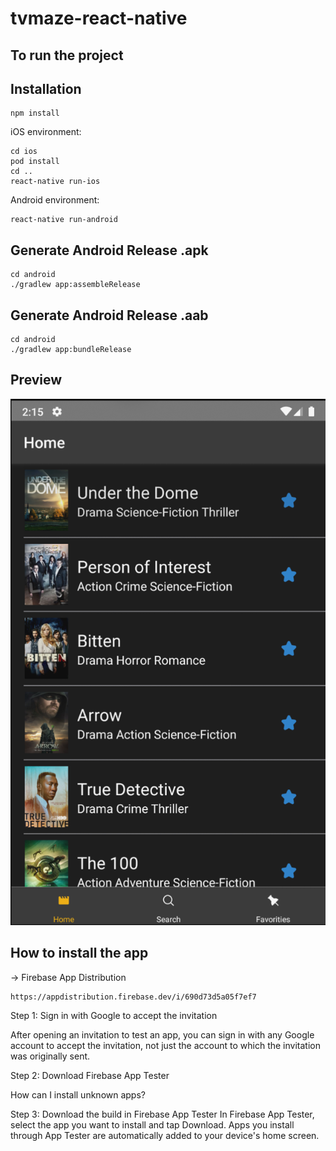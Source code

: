 # tvmaze-react-native

## To run the project

## Installation

```
npm install
```

iOS environment:

```
cd ios
pod install
cd ..
react-native run-ios
```

Android environment:

```
react-native run-android
```

## Generate Android Release .apk

```
cd android
./gradlew app:assembleRelease
```

## Generate Android Release .aab

```
cd android
./gradlew app:bundleRelease
```

## Preview

![preview](https://github.com/rodrigorbrg/tvmaze-react-native/blob/master/ScreenShot.png)

## How to install the app

-> Firebase App Distribution

```
https://appdistribution.firebase.dev/i/690d73d5a05f7ef7
```

Step 1: Sign in with Google to accept the invitation

After opening an invitation to test an app, you can sign in with any Google account to accept the invitation, not just the account to which the invitation was originally sent.

Step 2: Download Firebase App Tester

How can I install unknown apps?

Step 3: Download the build in Firebase App Tester
In Firebase App Tester, select the app you want to install and tap Download. Apps you install through App Tester are automatically added to your device's home screen.
